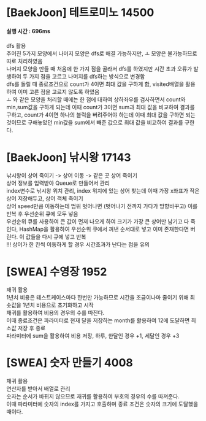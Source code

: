 # [BaekJoon] 테트로미노 14500 
#### 실행 시간 : 696ms  
dfs 활용  
주어진 5가지 모양에서 나머지 모양은 dfs로 해결 가능하지만, ㅗ 모양은 불가능하므로 따로 처리하였음  
나머지 모양을 만들 때 처음에 한 가지 점을 골라서 dfs를 하였지만 시간 초과 오류가 발생하여 두 가지 점을 고르고 나머지를 dfs하는 방식으로 변경함  
dfs를 돌릴 때 종료조건으로 count가 4이면 최대 값을 구하게 함, visited배열을 활용하여 이미 고른 점을 고르지 않도록 하였음  
ㅗ 와 같은 모양을 처리할 때에는 한 점에 대하여 상하좌우를 검사하면서 count와 min,sum값을 구하게 되는데 이때 count가 3이면 sum과 최대 값을 비교하여 결과를 구하고, count가 4이면 하나의 블럭을 버려주어야 하는데 이때 최대 값을 구하면 되는 것이므로 구해놓았던 min값을 sum에서 빼준 값으로 최대 값을 비교하여 결과를 구한다.  



# [BaekJoon] 낚시왕 17143  
낚시왕이 상어 죽이기 -> 상어 이동 -> 같은 곳 상어 죽이기  
상어 정보를 입력받아 Queue로 만들어서 관리  
index변수로 낚시왕 위치 관리, index 위치에 있는 상어 찾는데 이때 가장 x좌표가 작은 상어 저장해두고, 상어 객체 죽이기  
상어 speed만큼 이동하는데 범위 벗어나면 (벗어나기 전까지 가다가 방향바꾸고) 이를 반복 후 우선순위 큐에 모두 넣음  
우선순위 큐를 사용하여 큰 값이 먼저 나오게 하여 크기가 가장 큰 상어만 남기고 다 죽인다, HashMap을 활용하여 우선순위 큐에서 꺼낸 순서대로 넣고 이미 존재한다면 버린다. 이 값들을 다시 큐에 넣고 반복  
!!! 상어가 한 칸씩 이동하게 할 경우 시간초과가 난다는 점을 유의  



# [SWEA] 수영장 1952  
재귀 활용  
1년치 비용은 테스트케이스마다 한번만 가능하므로 시간을 조금이나마 줄이기 위해 최솟값을 1년치 비용으로 초기화하고 시작  
재귀를 활용하여 비용의 경우의 수를 따진다.  
이때 종료조건은 파라미터로 현재 달을 저장하는 month를 활용하여 12에 도달하면 최소값 저장 후 종료  
파라미터에 sum을 활용하여 비용 저장, 하루, 한달인 경우 +1, 세달인 경우 +3  



# [SWEA] 숫자 만들기 4008  
재귀 활용  
연산자를 받아서 배열로 관리  
숫자는 순서가 바뀌지 않으므로 재귀를 활용하여 부호의 경우의 수를 따져준다.  
이때 파라미터에 숫자의 index를 가지고 호출하며 종료 조건은 숫자의 크기에 도달했을 때이다.   
